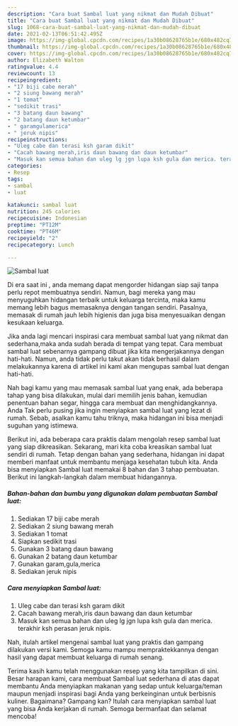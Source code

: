 ```yaml
---
description: "Cara buat Sambal luat yang nikmat dan Mudah Dibuat"
title: "Cara buat Sambal luat yang nikmat dan Mudah Dibuat"
slug: 1068-cara-buat-sambal-luat-yang-nikmat-dan-mudah-dibuat
date: 2021-02-13T06:51:42.495Z
image: https://img-global.cpcdn.com/recipes/1a30b08628765b1e/680x482cq70/sambal-luat-foto-resep-utama.jpg
thumbnail: https://img-global.cpcdn.com/recipes/1a30b08628765b1e/680x482cq70/sambal-luat-foto-resep-utama.jpg
cover: https://img-global.cpcdn.com/recipes/1a30b08628765b1e/680x482cq70/sambal-luat-foto-resep-utama.jpg
author: Elizabeth Walton
ratingvalue: 4.4
reviewcount: 13
recipeingredient:
- "17 biji cabe merah"
- "2 siung bawang merah"
- "1 tomat"
- "sedikit trasi"
- "3 batang daun bawang"
- "2 batang daun ketumbar"
- " garamgulamerica"
- " jeruk nipis"
recipeinstructions:
- "Uleg cabe dan terasi ksh garam dikit"
- "Cacah bawang merah,iris daun bawang dan daun ketumbar"
- "Masuk kan semua bahan dan uleg lg jgn lupa ksh gula dan merica. terakhir ksh perasan jeruk nipis."
categories:
- Resep
tags:
- sambal
- luat

katakunci: sambal luat 
nutrition: 245 calories
recipecuisine: Indonesian
preptime: "PT12M"
cooktime: "PT46M"
recipeyield: "2"
recipecategory: Lunch

---
```



![Sambal luat](https://img-global.cpcdn.com/recipes/1a30b08628765b1e/680x482cq70/sambal-luat-foto-resep-utama.jpg)

Di era  saat ini , anda memang dapat mengorder hidangan siap saji tanpa perlu repot membuatnya sendiri. Namun, bagi mereka yang mau menyuguhkan hidangan terbaik untuk keluarga tercinta, maka kamu memang lebih bagus memasaknya dengan tangan sendiri. Pasalnya, memasak di rumah jauh lebih higienis dan juga bisa menyesuaikan dengan kesukaan keluarga.

Jika anda lagi mencari inspirasi cara membuat sambal luat yang nikmat dan sederhana,maka anda sudah berada di tempat yang tepat. Cara membuat sambal luat  sebenarnya gampang dibuat jika kita mengerjakannya dengan hati-hati. Namun, anda tidak perlu takut akan tidak berhasil dalam melakukannya 
karena di artikel ini kami akan mengupas sambal luat dengan hati-hati.  



Nah bagi kamu yang mau memasak sambal luat yang enak, ada beberapa tahap yang bisa dilakukan, mulai dari memilih jenis bahan, kemudian penentuan bahan segar, hingga cara membuat dan menghidangkannya. Anda Tak perlu pusing jika ingin menyiapkan sambal luat yang lezat di rumah. Sebab, asalkan kamu  tahu triknya, maka hidangan ini bisa menjadi suguhan yang istimewa.

Berikut ini, ada beberapa cara praktis  dalam mengolah resep sambal luat yang siap dikreasikan. Sekarang, mari kita coba kreasikan sambal luat sendiri di rumah. Tetap dengan bahan yang sederhana, hidangan ini dapat memberi manfaat untuk membantu menjaga kesehatan tubuh kita. Anda bisa menyiapkan Sambal luat memakai 8 bahan dan 3 tahap pembuatan. Berikut ini langkah-langkah dalam membuat hidangannya.

<!--inarticleads1-->

##### Bahan-bahan dan bumbu yang digunakan dalam pembuatan Sambal luat:

1. Sediakan 17 biji cabe merah
1. Sediakan 2 siung bawang merah
1. Sediakan 1 tomat
1. Siapkan sedikit trasi
1. Gunakan 3 batang daun bawang
1. Gunakan 2 batang daun ketumbar
1. Gunakan  garam,gula,merica
1. Sediakan  jeruk nipis




<!--inarticleads2-->

##### Cara menyiapkan Sambal luat:

1. Uleg cabe dan terasi ksh garam dikit
1. Cacah bawang merah,iris daun bawang dan daun ketumbar
1. Masuk kan semua bahan dan uleg lg jgn lupa ksh gula dan merica. terakhir ksh perasan jeruk nipis.




Nah, itulah artikel mengenai  sambal luat  yang praktis dan gampang dilakukan versi kami. Semoga kamu mampu mempraktekkannya dengan hasil yang dapat membuat keluarga di rumah senang. 

Terima kasih kamu telah menggunakan resep yang kita tampilkan di sini. Besar harapan kami, cara membuat  Sambal luat sederhana di atas dapat membantu Anda menyiapkan makanan yang sedap untuk keluarga/teman maupun menjadi inspirasi bagi Anda yang berkeinginan untuk berbisnis kuliner. Bagaimana? Gampang kan? Itulah cara menyiapkan sambal luat yang bisa Anda kerjakan di rumah. Semoga bermanfaat dan selamat mencoba!

